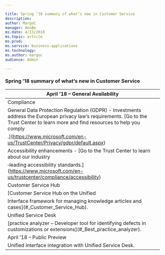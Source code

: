 ```yaml
---

title: Spring ’18 summary of what’s new in Customer Service
description: 
author: MargoC
manager: AnnBe
ms.date: 4/13/2018
ms.topic: article
ms.prod: 
ms.service: business-applications
ms.technology: 
ms.author: margoc
audience: Admin

---
```

### Spring ’18 summary of what’s new in Customer Service



| April ’18 – General Availability                                                                                                                                                                                                                                                                             |
|--------------------------------------------------------------------------------------------------------------------------------------------------------------------------------------------------------------------------------------------------------------------------------------------------------------|
| Compliance                                                                                                                                                                                                                                                                                                   |
| General Data Protection Regulation (GDPR) - Investments address the European privacy law’s requirements. [Go to the Trust Center to learn more and find resources to help you comply
<!-- Couldn't resolve link - anchor -  -->.](https://www.microsoft.com/en-us/TrustCenter/Privacy/gdpr/default.aspx) |
| Accessibility enhancements - [Go to the Trust Center to learn about our industry
<!-- Couldn't resolve link - anchor -  -->‑leading accessibility standards.](https://www.microsoft.com/en-us/trustcenter/compliance/accessibility)                                                                      |
| Customer Service Hub                                                                                                                                                                                                                                                                                         |
| [Customer Service Hub on the Unified 
<!-- Couldn't resolve link - anchor - _Customer_Service_Hub -->Interface framework for managing knowledge articles and cases](#_Customer_Service_Hub).                                                                                                             |
| Unified Service Desk                                                                                                                                                                                                                                                                                         |
| [[](../unified-service-desk-enhancements "Best ")practice analyzer – Developer tool for identifying defects in customizations or extensions](#_Best_practice_analyzer).                                                                                                           |
| April ’18 – Public Preview                                                                                                                                                                                                                                                                                   |
| Unified Interface integration with Unified Service Desk.                                                                                                                                                                                                                                                     |
